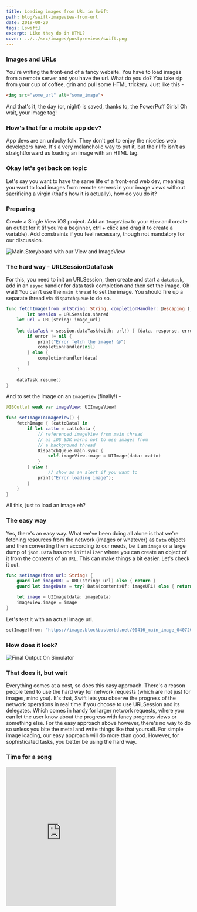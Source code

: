 ```yaml
---
title: Loading images from URL in Swift
path: blog/swift-imageview-from-url
date: 2019-08-20
tags: [swift]
excerpt: Like they do in HTML? 
cover: ../../src/images/postpreviews/swift.png
---
```


### Images and URLs
You're writing the front-end of a fancy website. You have to load images from a remote server and you have the url. What do you do? You take sip from your cup of coffee, grin and pull some HTML trickery. Just like this - 

```html
<img src="some_url" alt="some_image"> 
```

And that's it, the day (or, night) is saved, thanks to, the PowerPuff Girls! Oh wait, your image tag!


### How's that for a mobile app dev?
App devs are an unlucky folk. They don't get to enjoy the niceties web developers have. It's a very melancholic way to put  it, but their life isn't as straightforward as loading an image with an HTML tag.

### Okay let's get back on topic
Let's say you want to have the same life of a front-end web dev, meaning you want to load images from remote servers in your image views without sacrificing a virgin (that's how it is actually), how do you do it?

### Preparing
Create a Single View iOS project. Add an `ImageView` to your `View` and create an outlet for it (if you're a beginner, ctrl + click and drag it to create a variable). Add constraints if you feel necessary, though not mandatory for our discussion.

![Main.Storyboard with our View and ImageView](./design.png)


### The hard way - URLSessionDataTask
For this, you need to init an URLSession, then create and start a `datatask`, add in an `async` handler for data task completion and then set the image. Oh wait! You can't use the `main thread` to set the image. You should fire up a separate thread via `dispatchqueue` to do so.

```swift
func fetchImage(from urlString: String, completionHandler: @escaping (_ data: Data?) -> ()) {
		let session = URLSession.shared
    let url = URL(string: image_url)
        
    let dataTask = session.dataTask(with: url!) { (data, response, error) in
        if error != nil {
            print("Error fetch the image! 😢")
            completionHandler(nil)
        } else {
            completionHandler(data)
        }
    }
        
    dataTask.resume()
}
```

And to set the image on an `ImageView` (finally!) - 

```swift
@IBOutlet weak var imageView: UIImageView!

func setImageToImageView() {
    fetchImage { (cattoData) in
        if let catto = cattoData {
            // referenced imageView from main thread
            // as iOS SDK warns not to use images from
            // a background thread
            DispatchQueue.main.sync {
                self.imageView.image = UIImage(data: catto)
            }
        } else {
		        // show as an alert if you want to
            print("Error loading image");
        }
    }
}
```

All this, just to load an image eh?

### The easy way
Yes, there's an easy way. What we've been doing all alone is that we're fetching resources from the network (images or whatever) as `Data` objects and then converting them according to our needs, be it an `image` or a large dump of `json`. `Data` has one `initializer` where you can create an object of it from the contents of an `URL`. This can make things a bit easier. Let's check it out.

```swift
func setImage(from url: String) {
    guard let imageURL = URL(string: url) else { return }
    guard let imageData = try? Data(contentsOf: imageURL) else { return }
        
    let image = UIImage(data: imageData)
    imageView.image = image
}
``` 

Let's test it with an actual image url.

```swift
setImage(from: "https://image.blockbusterbd.net/00416_main_image_04072019225805.png")
```

### How does it look?
![Final Output On Simulator](./final.png)

### That does it, but wait
Everything comes at a cost, so does this easy approach. There's a reason people tend to use the hard way for network requests (which are not just for images, mind you). It's that, Swift lets you observe the progress of the network operations in real time if you choose to use URLSession and its delegates. Which comes in handy for larger network requests, where you can let the user know about the progress with fancy progress views or something else. For the easy approach above however, there's no way to do so unless you bite the metal and write things like that yourself. For simple image loading, our easy approach will do more than good. However, for sophisticated tasks, you better be using the hard way. 

### Time for a song
<iframe src="https://open.spotify.com/embed/track/6I5sXrfF7bXBQunfn9nH4g" width="300" height="380" frameborder="0" allowtransparency="true" allow="encrypted-media"></iframe>